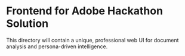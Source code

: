 # Frontend for Adobe Hackathon Solution
This directory will contain a unique, professional web UI for document analysis and persona-driven intelligence.

